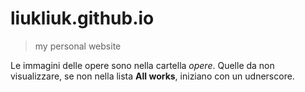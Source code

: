 # liukliuk.github.io

> my personal website

Le immagini delle opere sono nella cartella *opere*. Quelle da non visualizzare, se non nella lista **All works**, iniziano con un udnerscore.
